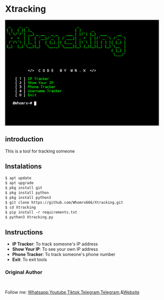 # Xtracking 
![Xtracking preview](Xtracking.png)

## introduction
This is a tool for tracking someone

## Instalations
```
$ apt update
$ apt upgrade
$ pkg install git
$ pkg install python
$ pkg install python3
$ git clone https://github.com/Whomrx666/Xtracking.git
$ cd Xtracking 
$ pip install -r requirements.txt
$ python3 Xtracking.py
```

## Instructions
- **IP Tracker**: To track someone's IP address 
- **Show Your IP**: To see your own IP address
- **Phone Tracker**: To track someone's phone number
- **Exit**: To exit tools
### Original Author
<a href="https://github.com/Whomrx666"><img src="https://img.shields.io/badge/Original-Author-brightgreen.svg" alt=""/></a>

Follow me: [Whatsapp](https://wa.me/6287855190571),[Youtube](https://youtube.com/@whomrx666),[Tiktok](https://www.tiktok.com/@whomr.x),[Telegram](https://www.tiktok.com/@whomr.x),[Telegram](https://t.me/@Whomr_X),&[Website](https://whomrxhackers.blogspot.com/)
